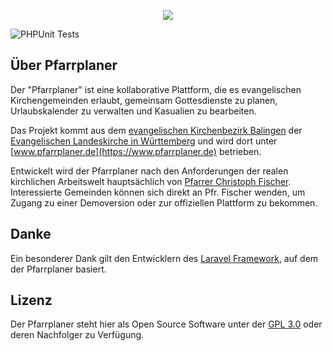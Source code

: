 <p align="center"><img src="https://www.pfarrplaner.de/img/logo/pfarrplaner.png"></p>

![PHPUnit Tests](https://github.com/potofcoffee/pfarrplaner/workflows/PHPUnit%20Tests/badge.svg)

## Über Pfarrplaner

Der "Pfarrplaner" ist eine kollaborative Plattform, die es evangelischen Kirchengemeinden erlaubt, gemeinsam Gottesdienste zu planen, Urlaubskalender zu verwalten und Kasualien zu bearbeiten.

Das Projekt kommt aus dem [evangelischen Kirchenbezirk Balingen](https://www.kirchenbezirk-balingen.de) der [Evangelischen Landeskirche in Württemberg](https://www.elk-wue.de) und wird dort unter [www.pfarrplaner.de](https://www.pfarrplaner.de) betrieben. 

Entwickelt wird der Pfarrplaner nach den Anforderungen der realen kirchlichen Arbeitswelt hauptsächlich von [Pfarrer Christoph Fischer](https://christoph.fischer.de). Interessierte Gemeinden können sich direkt an Pfr. Fischer wenden, um Zugang zu einer Demoversion oder zur offiziellen Plattform zu bekommen.

## Danke
Ein besonderer Dank gilt den Entwicklern des [Laravel Framework](https://laravel.com), auf dem der Pfarrplaner basiert.

## Lizenz
Der Pfarrplaner steht hier als Open Source Software unter der [GPL 3.0](http://www.gnu.de/documents/gpl.de.html) oder deren Nachfolger zu Verfügung.
